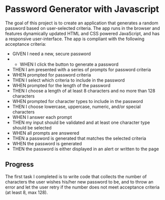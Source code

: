 # Password Generator with Javascript

The goal of this project is to create an application that generates a random password based on user-selected criteria. The app runs in the browser and features dynamically updated HTML and CSS powered JavaScript, and has a responsive user-interface.  The app is compliant with the following acceptance criteria:


* GIVEN I need a new, secure password
* * WHEN I click the button to generate a password
* THEN I am presented with a series of prompts for password criteria
* WHEN prompted for password criteria
* THEN I select which criteria to include in the password
* WHEN prompted for the length of the password
* THEN I choose a length of at least 8 characters and no more than 128 characters
* WHEN prompted for character types to include in the password
* THEN I choose lowercase, uppercase, numeric, and/or special characters
* WHEN I answer each prompt
* THEN my input should be validated and at least one character type should be selected
* WHEN all prompts are answered
* THEN a password is generated that matches the selected criteria
* WHEN the password is generated
* THEN the password is either displayed in an alert or written to the page


## Progress

The first task I completed is to write code that collects the number of characters the user wishes his/her new password to be, and to throw an error  and let the user retry if the number does not meet acceptance criteria (at least 8, max 128).